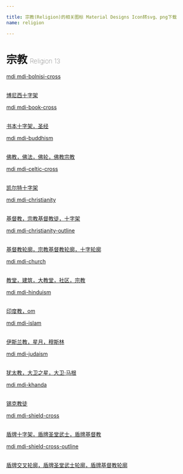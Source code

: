 ```yaml
---

title: 宗教(Religion)的相关图标 Material Designs Icon转svg、png下载
name: religion

---
```


# 宗教  <small style="font-size: 60%;font-weight: 100">Religion <span class="badge-secondary badge">13</span> </small>

<search tag="religion" :max="0"/>

<div class="icon-list row" id="search-show"><a href="/icon/bolnisi-cross.html" class="icon-item col-6 col-sm-4 col-md-2"><div class="icon-item-inner"><i class="mdi mdi-bolnisi-cross"></i><p><span>mdi mdi-bolnisi-cross</span></p> <p><br> 博尼西十字架</p></div></a><a href="/icon/book-cross.html" class="icon-item col-6 col-sm-4 col-md-2"><div class="icon-item-inner"><i class="mdi mdi-book-cross"></i><p><span>mdi mdi-book-cross</span></p> <p><br> 书本十字架，圣经</p></div></a><a href="/icon/buddhism.html" class="icon-item col-6 col-sm-4 col-md-2"><div class="icon-item-inner"><i class="mdi mdi-buddhism"></i><p><span>mdi mdi-buddhism</span></p> <p><br> 佛教，佛法，佛轮，佛教宗教</p></div></a><a href="/icon/celtic-cross.html" class="icon-item col-6 col-sm-4 col-md-2"><div class="icon-item-inner"><i class="mdi mdi-celtic-cross"></i><p><span>mdi mdi-celtic-cross</span></p> <p><br> 凯尔特十字架</p></div></a><a href="/icon/christianity.html" class="icon-item col-6 col-sm-4 col-md-2"><div class="icon-item-inner"><i class="mdi mdi-christianity"></i><p><span>mdi mdi-christianity</span></p> <p><br> 基督教，宗教基督教徒，十字架</p></div></a><a href="/icon/christianity-outline.html" class="icon-item col-6 col-sm-4 col-md-2"><div class="icon-item-inner"><i class="mdi mdi-christianity-outline"></i><p><span>mdi mdi-christianity-outline</span></p> <p><br> 基督教轮廓，宗教基督教轮廓，十字轮廓</p></div></a><a href="/icon/church.html" class="icon-item col-6 col-sm-4 col-md-2"><div class="icon-item-inner"><i class="mdi mdi-church"></i><p><span>mdi mdi-church</span></p> <p><br> 教堂，建筑，大教堂，社区，宗教</p></div></a><a href="/icon/hinduism.html" class="icon-item col-6 col-sm-4 col-md-2"><div class="icon-item-inner"><i class="mdi mdi-hinduism"></i><p><span>mdi mdi-hinduism</span></p> <p><br> 印度教，om</p></div></a><a href="/icon/islam.html" class="icon-item col-6 col-sm-4 col-md-2"><div class="icon-item-inner"><i class="mdi mdi-islam"></i><p><span>mdi mdi-islam</span></p> <p><br> 伊斯兰教，星月，穆斯林</p></div></a><a href="/icon/judaism.html" class="icon-item col-6 col-sm-4 col-md-2"><div class="icon-item-inner"><i class="mdi mdi-judaism"></i><p><span>mdi mdi-judaism</span></p> <p><br> 犹太教，大卫之星，大卫·马根</p></div></a><a href="/icon/khanda.html" class="icon-item col-6 col-sm-4 col-md-2"><div class="icon-item-inner"><i class="mdi mdi-khanda"></i><p><span>mdi mdi-khanda</span></p> <p><br> 锡克教徒</p></div></a><a href="/icon/shield-cross.html" class="icon-item col-6 col-sm-4 col-md-2"><div class="icon-item-inner"><i class="mdi mdi-shield-cross"></i><p><span>mdi mdi-shield-cross</span></p> <p><br> 盾牌十字架，盾牌圣堂武士，盾牌基督教</p></div></a><a href="/icon/shield-cross-outline.html" class="icon-item col-6 col-sm-4 col-md-2"><div class="icon-item-inner"><i class="mdi mdi-shield-cross-outline"></i><p><span>mdi mdi-shield-cross-outline</span></p> <p><br> 盾牌交叉轮廓，盾牌圣堂武士轮廓，盾牌基督教轮廓</p></div></a></div>

